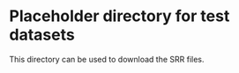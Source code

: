 Placeholder directory for test datasets
========================================
This directory can be used to download the SRR files.


